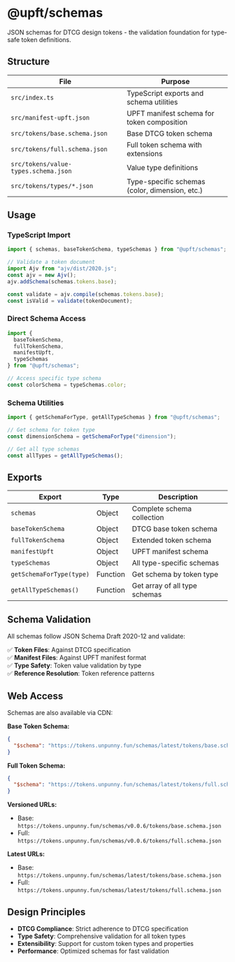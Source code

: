# @upft/schemas

JSON schemas for DTCG design tokens - the validation foundation for type-safe token definitions.

## Structure

| File | Purpose |
|------|---------|
| `src/index.ts` | TypeScript exports and schema utilities |
| `src/manifest-upft.json` | UPFT manifest schema for token composition |
| `src/tokens/base.schema.json` | Base DTCG token schema |
| `src/tokens/full.schema.json` | Full token schema with extensions |
| `src/tokens/value-types.schema.json` | Value type definitions |
| `src/tokens/types/*.json` | Type-specific schemas (color, dimension, etc.) |

## Usage

### TypeScript Import

```typescript
import { schemas, baseTokenSchema, typeSchemas } from "@upft/schemas";

// Validate a token document
import Ajv from "ajv/dist/2020.js";
const ajv = new Ajv();
ajv.addSchema(schemas.tokens.base);

const validate = ajv.compile(schemas.tokens.base);
const isValid = validate(tokenDocument);
```

### Direct Schema Access

```typescript
import { 
  baseTokenSchema,
  fullTokenSchema, 
  manifestUpft,
  typeSchemas 
} from "@upft/schemas";

// Access specific type schema
const colorSchema = typeSchemas.color;
```

### Schema Utilities

```typescript
import { getSchemaForType, getAllTypeSchemas } from "@upft/schemas";

// Get schema for token type
const dimensionSchema = getSchemaForType("dimension");

// Get all type schemas
const allTypes = getAllTypeSchemas();
```

## Exports

| Export | Type | Description |
|--------|------|-------------|
| `schemas` | Object | Complete schema collection |
| `baseTokenSchema` | Object | DTCG base token schema |
| `fullTokenSchema` | Object | Extended token schema |
| `manifestUpft` | Object | UPFT manifest schema |
| `typeSchemas` | Object | All type-specific schemas |
| `getSchemaForType(type)` | Function | Get schema by token type |
| `getAllTypeSchemas()` | Function | Get array of all type schemas |

## Schema Validation

All schemas follow JSON Schema Draft 2020-12 and validate:

✅ **Token Files**: Against DTCG specification  
✅ **Manifest Files**: Against UPFT manifest format  
✅ **Type Safety**: Token value validation by type  
✅ **Reference Resolution**: Token reference patterns  

## Web Access

Schemas are also available via CDN:

**Base Token Schema:**
```json
{
  "$schema": "https://tokens.unpunny.fun/schemas/latest/tokens/base.schema.json"
}
```

**Full Token Schema:**
```json
{
  "$schema": "https://tokens.unpunny.fun/schemas/latest/tokens/full.schema.json"
}
```

**Versioned URLs:**
- Base: `https://tokens.unpunny.fun/schemas/v0.0.6/tokens/base.schema.json`
- Full: `https://tokens.unpunny.fun/schemas/v0.0.6/tokens/full.schema.json`

**Latest URLs:**
- Base: `https://tokens.unpunny.fun/schemas/latest/tokens/base.schema.json`
- Full: `https://tokens.unpunny.fun/schemas/latest/tokens/full.schema.json`

## Design Principles

- **DTCG Compliance**: Strict adherence to DTCG specification
- **Type Safety**: Comprehensive validation for all token types
- **Extensibility**: Support for custom token types and properties
- **Performance**: Optimized schemas for fast validation